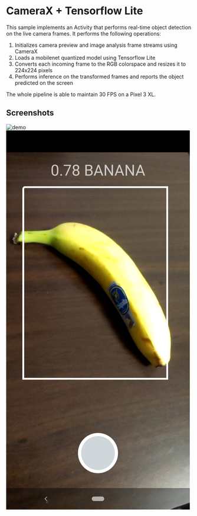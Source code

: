 # CameraX + Tensorflow Lite
This sample implements an Activity that performs real-time object detection on
the live camera frames. It performs the following operations:
1. Initializes camera preview and image analysis frame streams using CameraX
2. Loads a mobilenet quantized model using Tensorflow Lite
3. Converts each incoming frame to the RGB colorspace and resizes it to 224x224 pixels
4. Performs inference on the transformed frames and reports the object predicted on the screen

The whole pipeline is able to maintain 30 FPS on a Pixel 3 XL.

## Screenshots
![demo](screenshots/demo.gif "demo animation")
![screenshot 1](screenshots/screenshot-1.jpg "screenshot 1")

